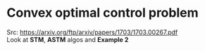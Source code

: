 # Convex optimal control problem

Src:
https://arxiv.org/ftp/arxiv/papers/1703/1703.00267.pdf <br />
Look at <b>STM</b>, <b>ASTM</b> algos and <b>Example 2</b> <br />
